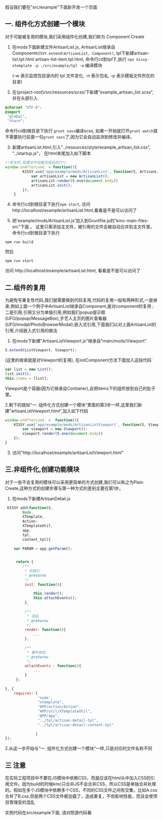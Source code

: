  

假设我们要在"src/example"下面新开发一个页面

## 一. 组件化方式创建一个模块
对于可能被复用的模块,我们采用组件化创建,我们称为 Component Create

1. 在mods下面新建文件ArtisanList.js, ArtisanList继承自Component`KISSY.extend(ArtisanList, Component)`,
   tpl下新建artisan-list.tpl.html artisan-list-item.tpl.html, 命令行cd到tpl下,执行 `npx kissy-xtemplate -p ./src/example/tpl -w` 编译模块

	 (-w 表示监控包目录内的 tpl 文件变化, -n 表示包名, -p 表示模版文件所在的目录)

2. 在{project-root}/src/resources/scss/下新建"example_artisan_list.scss", 并在头部引入

 ```scss
@charset "UTF-8";
@import 
  "global",
  "share";
```
命令行cd到根目录下执行 `grunt sass`编译scss, 如果一开始就打开`grunt watch`就不需要执行前面一句`grunt sass`了,因为它会自动监测到修改并编译。


3. 新建artisanList.html,引入"../resources/style/example_artisan_list.css",  "../startup.js"， 在html末尾加入如下脚本

```js
/*库文件,配置文件加载完成后执行*/
window.onAfterLoad  = function(){
		KISSY.use('app/example/mods/ArtisanList', function(S, ArtisanList){
			var artisanList = new ArtisanList();
			artisanList.render(S.one(document.body))
			artisanList.init();
		}); 
	}
```
4. 命令行cd到根目录下执行`npm start`, 访问 http://localhost/example/artisanList.html,看看是不是可以访问了


5. 把'example/mods/ArtisanList.js'加入到Gruntfile.js的"kmc-main-files-src"下面 。 这里只需添加主文件，被引用的文件会被自动合并到主文件里。命令行cd到根目录下执行 
```
npm run build 
```
然后
```
npm run start
```
访问 http://localhost/example/artisanList.html, 看看是不是可以访问了

## 二.组件的复用

为避免写重复性代码,我们就需要做到代码复用,代码的复用一般有两种形式,一是继承,例如上面一个例子中ArtisanList继承自Component,是对component的复用 ;二是引用,引用又分为单独引用,例如我们popup提示框(UFO/popup/MessageBox),手艺人主页的图片查看器(UFO/modal/PhotoBrowserModal);嵌入式引用,下面我们以对上面ArtisanList的引用,介绍嵌入式引用的做法

1. 在mods下新建"ArtisanListViewport.js"继承自"main/mods/Viewport"
```js
S.extend(ListViewport, Viewport);
```
(这里的继承就是对Viewport的复用), 在initComponent方法下面加入这段代码`
```js
var list = new List();
list.init();
this.items = [list];

```
Viewport是个容器(因为它继承自Contianer),会把items下的组件放到自己的肚子里。


2.剩下的就如“一. 组件化方式创建一个模块”里面的第3步一样,这里我们新建"artisanListViewport.html",加入如下代码

```js
window.onAfterLoad  =  function(){
	KISSY.use('app/example/mods/ArtisanListViewport', function(S, Viewport){
		var viewport = new Viewport();
		viewport.render(S.one(document.body))
	}); 
}
```

3. 访问"http://localhost/example/artisanListViewport.html"


## 三.非组件化,创建功能模块

对于一些不会复用的模块可以采用更简单的方式创建,我们可以称之为Plain Create,这种方式的创建步骤与第一种方式的差别主要在第1步。

1. 在mods下新建ArtisanDetail.js

```js
 KISSY.add(function(S, 
		Node, 
		XTemplate,
		Action, 
		XTemplateUtil,
		app,
		tpl,
		content_tpl){
	 
	var PARAM = app.getParam();
		 

	 return {
		/**
		 * 初始化
		 * @returns
		 */
		 init: function(){	
			  ... 			 
			 this.render();
			 this.attachEvents();
		 },
		 
		 /**
		  * 渲染
		  * @returns
		  */
		 render: function(){
			 ...
		 },
		 
		 /**
		  * 事件绑定
		  * @returns
		  */
		 attachEvents : function(){
			 ...
		 }
	 };
	 
}, {
	requires: [
	           'node', 
	           "xtemplate", 
	           "APP/action/Action",
	           "APP/util/XTemplateUtil", 
	           "APP/app",
	           "../tpl/artisan-detail-tpl",
	           "../tpl/artisan-detail-content-tpl"
	           
	          ]
});

```

2.从这一步开始与“一. 组件化方式创建一个模块”一样,只是对应的文件名称不同

## 三 注意

在实际工程项目中不要在JS模块中依赖CSS，而是应该在html头中加入CSS的引用文件。因为build的时候kmc只合并JS不会合并CSS，所以CSS是单独合并处理的。假如在多个JS模块中依赖多个CSS，不同的CSS文件之间有交集，比如A.css合并了B.css,但是两个CSS文件都加载了，造成重复，不但影响性能，而且会使项目管理变的混乱


实例代码在src/example下面, 请对照源代码看



